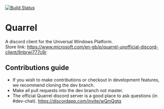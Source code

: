 [![Build Status](https://quarrel.visualstudio.com/Quarrel/_apis/build/status/UWPCommunity.Quarrel?branchName=dev)](https://quarrel.visualstudio.com/Quarrel/_build/latest?definitionId=6&branchName=dev)
# Quarrel
A discord client for the Universal Windows Platform.  
Store link: https://www.microsoft.com/en-gb/p/quarrel-unofficial-discord-client/9nbrwj777c8r
## Contributions guide
 - If you wish to make contributions or checkout in development features, we recommend cloning the dev branch.
 - Make all pull requests into the dev branch not master.
 - The official Quarrel discord server is a good place to ask questions (in #dev-chat). https://discordapp.com/invite/wQmQgtq

